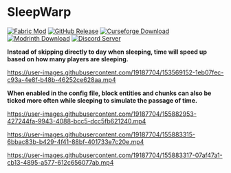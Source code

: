 # SleepWarp 

[![Fabric Mod](https://img.shields.io/badge/modloader-fabric-informational)](https://fabricmc.net/use/) [![GitHub Release](https://img.shields.io/github/v/release/Giggitybyte/SleepWarp?include_prereleases)](https://github.com/Giggitybyte/SleepWarp/releases) [![Curseforge Download](https://cf.way2muchnoise.eu/full_579295_downloads.svg)](https://www.curseforge.com/minecraft/mc-mods/sleep-warp/files/all) [![Modrinth Download](https://img.shields.io/modrinth/dt/sleep-warp?label=modrinth&logo=modrinth)](https://modrinth.com/mod/sleep-warp/versions) [![Discord Server](https://img.shields.io/discord/385375030755983372.svg?label=discord)](https://discord.gg/UPKuVWgU4G)

**Instead of skipping directly to day when sleeping, time will speed up based on how many players are sleeping.**

https://user-images.githubusercontent.com/19187704/153569152-1eb07fec-c93a-4e8f-b48b-46252ce628aa.mp4

**When enabled in the config file, block entities and chunks can also be ticked more often while sleeping to simulate the passage of time.**

https://user-images.githubusercontent.com/19187704/155882953-427244fa-9943-4088-bcc5-dcc5fb621240.mp4

https://user-images.githubusercontent.com/19187704/155883315-6bbac83b-b429-4f41-88bf-401733e7c20e.mp4

https://user-images.githubusercontent.com/19187704/155883317-07af47a1-cb13-4895-a577-612c656077ab.mp4
